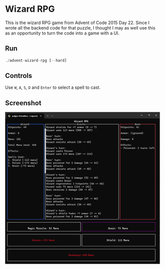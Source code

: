 # Wizard RPG
This is the wizard RPG game from Advent of Code 2015 Day 22. Since I wrote all the backend code for that puzzle, I thought I may as well use this as an opportunity to turn the code into a game with a UI.

## Run
```rust
./advent-wizard-rpg [--hard]
```

## Controls
Use `W`, `A`, `S`, `D` and `Enter` to select a spell to cast.

## Screenshot
![](screenshot.png)
